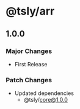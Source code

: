 # @tsly/arr

## 1.0.0

### Major Changes

- First Release

### Patch Changes

- Updated dependencies
  - @tsly/core@1.0.0
